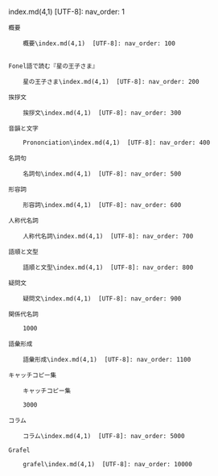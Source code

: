 index.md(4,1)  [UTF-8]: nav_order: 1

	概要

		概要\index.md(4,1)  [UTF-8]: nav_order: 100


	Fonel語で読む『星の王子さま』

		星の王子さま\index.md(4,1)  [UTF-8]: nav_order: 200

	挨拶文

		挨拶文\index.md(4,1)  [UTF-8]: nav_order: 300

	音韻と文字

		Prononciation\index.md(4,1)  [UTF-8]: nav_order: 400

	名詞句

		名詞句\index.md(4,1)  [UTF-8]: nav_order: 500

	形容詞

		形容詞\index.md(4,1)  [UTF-8]: nav_order: 600

	人称代名詞

		人称代名詞\index.md(4,1)  [UTF-8]: nav_order: 700

	語順と文型

		語順と文型\index.md(4,1)  [UTF-8]: nav_order: 800

	疑問文

		疑問文\index.md(4,1)  [UTF-8]: nav_order: 900

	関係代名詞

		1000

	語彙形成

		語彙形成\index.md(4,1)  [UTF-8]: nav_order: 1100

	キャッチコピー集

		キャッチコピー集

		3000

	コラム

		コラム\index.md(4,1)  [UTF-8]: nav_order: 5000

	Grafel

		grafel\index.md(4,1)  [UTF-8]: nav_order: 10000

